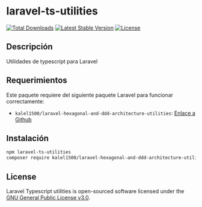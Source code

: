 # laravel-ts-utilities

<a href="https://www.npmjs.com/package/laravel-ts-utilities"><img src="https://img.shields.io/npm/dt/laravel-ts-utilities" alt="Total Downloads"></a>
<a href="https://www.npmjs.com/package/laravel-ts-utilities"><img src="https://img.shields.io/npm/v/laravel-ts-utilities" alt="Latest Stable Version"></a>
<a href="https://www.npmjs.com/package/laravel-ts-utilities"><img src="https://img.shields.io/npm/l/laravel-ts-utilities" alt="License"></a>


## Descripción

Utilidades de typescript para Laravel


## Requerimientos

Este paquete requiere del siguiente paquete Laravel para funcionar correctamente:

- `kalel1500/laravel-hexagonal-and-ddd-architecture-utilities`: [Enlace a Github](https://github.com/kalel1500/laravel-hexagonal-and-ddd-architecture-utilities)


## Instalación

```bash
npm laravel-ts-utilities
composer require kalel1500/laravel-hexagonal-and-ddd-architecture-utilities
```


## License

Laravel Typescript utilities is open-sourced software licensed under the [GNU General Public License v3.0](LICENSE).
